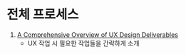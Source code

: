 # 전체 프로세스
1. [A Comprehensive Overview of UX Design Deliverables](https://medium.com/thinking-design/a-comprehensive-overview-of-ux-design-deliverables-192e7484bb57)
    - UX 작업 시 필요한 작업들을 간략하게 소개
